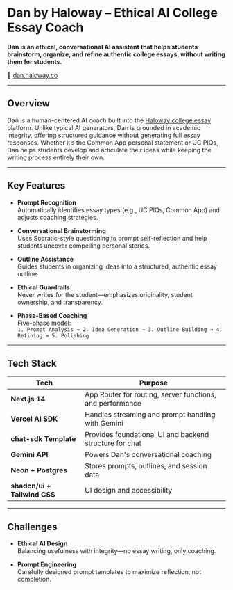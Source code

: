 # Dan by Haloway – Ethical AI College Essay Coach

**Dan is an ethical, conversational AI assistant that helps students brainstorm, organize, and refine authentic college essays, without writing them for students.**

🔗 [dan.haloway.co](https://dan.haloway.co)

---

## Overview

Dan is a human-centered AI coach built into the [Haloway college essay](https://haloway.co) platform. Unlike typical AI generators, Dan is grounded in academic integrity, offering structured guidance without generating full essay responses. Whether it’s the Common App personal statement or UC PIQs, Dan helps students develop and articulate their ideas while keeping the writing process entirely their own.

---

## Key Features

- **Prompt Recognition**  
  Automatically identifies essay types (e.g., UC PIQs, Common App) and adjusts coaching strategies.

- **Conversational Brainstorming**  
  Uses Socratic-style questioning to prompt self-reflection and help students uncover compelling personal stories.

- **Outline Assistance**  
  Guides students in organizing ideas into a structured, authentic essay outline.

- **Ethical Guardrails**  
  Never writes for the student—emphasizes originality, student ownership, and transparency.

- **Phase-Based Coaching**  
  Five-phase model:  
  `1. Prompt Analysis → 2. Idea Generation → 3. Outline Building → 4. Refining → 5. Polishing`

---

## Tech Stack

| Tech                   | Purpose                                                   |
|------------------------|-----------------------------------------------------------|
| **Next.js 14**         | App Router for routing, server functions, and performance |
| **Vercel AI SDK**      | Handles streaming and prompt handling with Gemini         |
| **chat-sdk Template**  | Provides foundational UI and backend structure for chat   |
| **Gemini API**         | Powers Dan's conversational coaching                      |
| **Neon + Postgres**    | Stores prompts, outlines, and session data                |
| **shadcn/ui + Tailwind CSS** | UI design and accessibility                        |

---

## Challenges

- **Ethical AI Design**  
  Balancing usefulness with integrity—no essay writing, only coaching.

- **Prompt Engineering**  
  Carefully designed prompt templates to maximize reflection, not completion.
